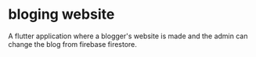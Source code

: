 # bloging website
 A flutter application where a blogger's website is made and the admin can change the blog from firebase firestore.
